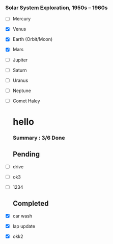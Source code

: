 ### Solar System Exploration, 1950s – 1960s

- [ ] Mercury
- [x] Venus
- [x] Earth (Orbit/Moon)
- [x] Mars
- [ ] Jupiter
- [ ] Saturn
- [ ] Uranus
- [ ] Neptune
- [ ] Comet Haley


  # hello
  
  ### Summary : 3/6 Done
  
  ## Pending
- [ ] drive 

- [ ] ok3 

- [ ] 1234 
  
  ## Completed
- [x] car wash 

- [x] lap update 

- [x] okk2 
    
